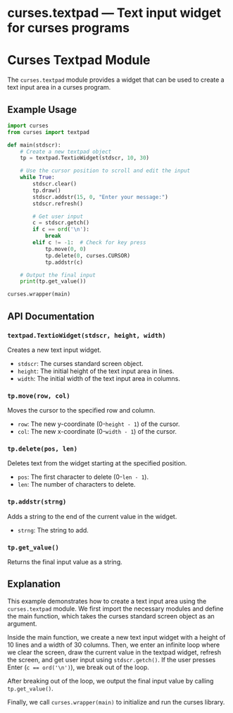 # curses.textpad — Text input widget for curses programs

**Curses Textpad Module**
=========================

The `curses.textpad` module provides a widget that can be used to create a text input area in a curses program.

**Example Usage**
-----------------

```python
import curses
from curses import textpad

def main(stdscr):
    # Create a new textpad object
    tp = textpad.TextioWidget(stdscr, 10, 30)

    # Use the cursor position to scroll and edit the input
    while True:
        stdscr.clear()
        tp.draw()
        stdscr.addstr(15, 0, "Enter your message:")
        stdscr.refresh()

        # Get user input
        c = stdscr.getch()
        if c == ord('\n'):
            break
        elif c != -1:  # Check for key press
            tp.move(0, 0)
            tp.delete(0, curses.CURSOR)
            tp.addstr(c)

    # Output the final input
    print(tp.get_value())

curses.wrapper(main)
```

**API Documentation**
--------------------

### `textpad.TextioWidget(stdscr, height, width)`

Creates a new text input widget.

*   `stdscr`: The curses standard screen object.
*   `height`: The initial height of the text input area in lines.
*   `width`: The initial width of the text input area in columns.

### `tp.move(row, col)`

Moves the cursor to the specified row and column.

*   `row`: The new y-coordinate (0-`height - 1`) of the cursor.
*   `col`: The new x-coordinate (0-`width - 1`) of the cursor.

### `tp.delete(pos, len)`

Deletes text from the widget starting at the specified position.

*   `pos`: The first character to delete (0-`len - 1`).
*   `len`: The number of characters to delete.

### `tp.addstr(strng)`

Adds a string to the end of the current value in the widget.

*   `strng`: The string to add.

### `tp.get_value()`

Returns the final input value as a string.

**Explanation**
---------------

This example demonstrates how to create a text input area using the `curses.textpad` module. We first import the necessary modules and define the main function, which takes the curses standard screen object as an argument.

Inside the main function, we create a new text input widget with a height of 10 lines and a width of 30 columns. Then, we enter an infinite loop where we clear the screen, draw the current value in the textpad widget, refresh the screen, and get user input using `stdscr.getch()`. If the user presses Enter (`c == ord('\n')`), we break out of the loop.

After breaking out of the loop, we output the final input value by calling `tp.get_value()`.

Finally, we call `curses.wrapper(main)` to initialize and run the curses library.
